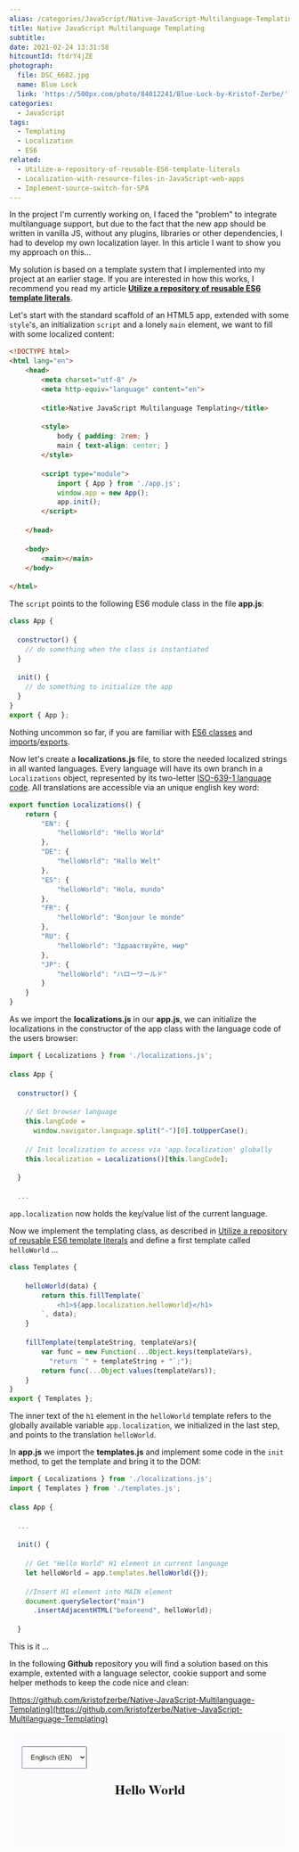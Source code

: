 ```yaml
---
alias: /categories/JavaScript/Native-JavaScript-Multilanguage-Templating/index.html
title: Native JavaScript Multilanguage Templating
subtitle:
date: 2021-02-24 13:31:58
hitcountId: ftdrY4jZE
photograph:
  file: DSC_6682.jpg
  name: Blue Lock
  link: 'https://500px.com/photo/84012241/Blue-Lock-by-Kristof-Zerbe/'
categories:
  - JavaScript
tags:
  - Templating
  - Localization
  - ES6
related:
  - Utilize-a-repository-of-reusable-ES6-template-literals
  - Localization-with-resource-files-in-JavaScript-web-apps
  - Implement-source-switch-for-SPA
---
```


In the project I'm currently working on, I faced the "problem" to integrate multilanguage support, but due to the fact that the new app should be written in vanilla JS, without any plugins, libraries or other dependencies, I had to develop my own localization layer. In this article I want to show you my approach on this...

<!-- more -->

My solution is based on a template system that I implemented into my project at an earlier stage. If you are interested in how this works, I recommend you read my article **[Utilize a repository of reusable ES6 template literals](https://kiko.io/categories/JavaScript/Utilize-a-repository-of-reusable-ES6-template-literals/)**.

Let's start with the standard scaffold of an HTML5 app, extended with some ``style``'s, an initialization ``script`` and a lonely ``main`` element, we want to fill with some localized content:

```html index.html
<!DOCTYPE html>
<html lang="en">
    <head>
        <meta charset="utf-8" />
        <meta http-equiv="language" content="en">

        <title>Native JavaScript Multilanguage Templating</title>

        <style>
            body { padding: 2rem; }
            main { text-align: center; }
        </style>

        <script type="module">
            import { App } from './app.js';
            window.app = new App(); 
            app.init();
        </script>

    </head>

    <body>
        <main></main>
    </body>

</html>
```

The ``script`` points to the following ES6 module class in the file **app.js**:

```js app.js
class App {

  constructor() { 
    // do something when the class is instantiated
  }

  init() {
    // do something to initialize the app
  }
}
export { App };
```

Nothing uncommon so far, if you are familiar with [ES6 classes](https://developer.mozilla.org/en-US/docs/Web/JavaScript/Reference/Classes) and [imports](https://developer.mozilla.org/en-US/docs/Web/JavaScript/Reference/Statements/import)/[exports](https://developer.mozilla.org/en-US/docs/Web/JavaScript/Reference/Statements/export). 

Now let's create a **localizations.js** file, to store the needed localized strings in all wanted languages. Every language will have its own branch in a ``Localizations`` object, represented by its two-letter [ISO-639-1 language code](https://en.wikipedia.org/wiki/List_of_ISO_639-1_codes). All translations are accessible via an unique english key word:

```js localizations.js
export function Localizations() {
    return {
        "EN": {
            "helloWorld": "Hello World"
        },
        "DE": {
            "helloWorld": "Hallo Welt"
        },
        "ES": {
            "helloWorld": "Hola, mundo"
        },
        "FR": {
            "helloWorld": "Bonjour le monde"
        },
        "RU": {
            "helloWorld": "Здравствуйте, мир"
        },
        "JP": {
            "helloWorld": "ハローワールド"
        }
    }
}
```

As we import the **localizations.js** in our **app.js**, we can initialize the localizations in the constructor of the app class with the language code of the users browser:

```js app.js
import { Localizations } from './localizations.js';

class App {

  constructor() { 
    
    // Get browser language
    this.langCode = 
      window.navigator.language.split("-")[0].toUpperCase();

    // Init localization to access via 'app.localization' globally
    this.localization = Localizations()[this.langCode];

  }

  ...
```

``app.localization`` now holds the key/value list of the current language.

Now we implement the templating class, as described in [Utilize a repository of reusable ES6 template literals](https://kiko.io/categories/JavaScript/Utilize-a-repository-of-reusable-ES6-template-literals/) and define a first template called ``helloWorld`` ...

```js templates.js
class Templates {

    helloWorld(data) {
        return this.fillTemplate(`
            <h1>${app.localization.helloWorld}</h1>
        `, data);
    }

    fillTemplate(templateString, templateVars){
        var func = new Function(...Object.keys(templateVars),  
          "return `" + templateString + "`;");
        return func(...Object.values(templateVars));
    }
}
export { Templates };
```

The inner text of the ``h1`` element in the ``helloWorld`` template refers to the globally available variable ``app.localization``, we initialized in the last step, and points to the translation ``helloWorld``.

In **app.js** we import the **templates.js** and implement some code in the ``init`` method, to get the template and bring it to the DOM:

```js app.js
import { Localizations } from './localizations.js';
import { Templates } from './templates.js';

class App {

  ...

  init() { 

    // Get "Hello World" H1 element in current language
    let helloWorld = app.templates.helloWorld({});

    //Insert H1 element into MAIN element
    document.querySelector("main")
      .insertAdjacentHTML("beforeend", helloWorld);

  }
```

This is it ...

In the following **Github** repository you will find a solution based on this example, extented with a language selector, cookie support and some helper methods to keep the code nice and clean:

  [https://github.com/kristofzerbe/Native-JavaScript-Multilanguage-Templating](https://github.com/kristofzerbe/Native-JavaScript-Multilanguage-Templating)

![](Native-JavaScript-Multilanguage-Templating/github-solution.gif)